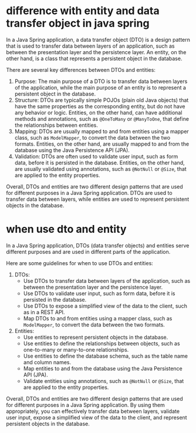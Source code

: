 # difference with entity and data transfer object in java spring

In a Java Spring application, a data transfer object (DTO) is a design pattern that is used to transfer data between layers of an application, such as between the presentation layer and the persistence layer. An entity, on the other hand, is a class that represents a persistent object in the database.

There are several key differences between DTOs and entities:

1. Purpose: The main purpose of a DTO is to transfer data between layers of the application, while the main purpose of an entity is to represent a persistent object in the database.
2. Structure: DTOs are typically simple POJOs (plain old Java objects) that have the same properties as the corresponding entity, but do not have any behavior or logic. Entities, on the other hand, can have additional methods and annotations, such as `@OneToMany` or `@ManyToOne`, that define the relationships between entities.
3. Mapping: DTOs are usually mapped to and from entities using a mapper class, such as `ModelMapper`, to convert the data between the two formats. Entities, on the other hand, are usually mapped to and from the database using the Java Persistence API (JPA).
4. Validation: DTOs are often used to validate user input, such as form data, before it is persisted in the database. Entities, on the other hand, are usually validated using annotations, such as `@NotNull` or `@Size`, that are applied to the entity properties.

Overall, DTOs and entities are two different design patterns that are used for different purposes in a Java Spring application. DTOs are used to transfer data between layers, while entities are used to represent persistent objects in the database.

# when use dto and entity


In a Java Spring application, DTOs (data transfer objects) and entities serve different purposes and are used in different parts of the application.

Here are some guidelines for when to use DTOs and entities:

1. DTOs:
    - Use DTOs to transfer data between layers of the application, such as between the presentation layer and the persistence layer.
    - Use DTOs to validate user input, such as form data, before it is persisted in the database.
    - Use DTOs to expose a simplified view of the data to the client, such as in a REST API.
    - Map DTOs to and from entities using a mapper class, such as `ModelMapper`, to convert the data between the two formats.
2. Entities:
    - Use entities to represent persistent objects in the database.
    - Use entities to define the relationships between objects, such as one-to-many or many-to-one relationships.
    - Use entities to define the database schema, such as the table name and column names.
    - Map entities to and from the database using the Java Persistence API (JPA).
    - Validate entities using annotations, such as `@NotNull` or `@Size`, that are applied to the entity properties.

Overall, DTOs and entities are two different design patterns that are used for different purposes in a Java Spring application. By using them appropriately, you can effectively transfer data between layers, validate user input, expose a simplified view of the data to the client, and represent persistent objects in the database.

